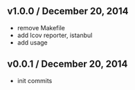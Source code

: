 ## v1.0.0 / December 20, 2014
- remove Makefile
- add lcov reporter, istanbul
- add usage

## v0.0.1 / December 20, 2014
- init commits